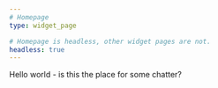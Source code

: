 ```yaml
---
# Homepage
type: widget_page

# Homepage is headless, other widget pages are not.
headless: true
---
```

Hello world - is this the place for some chatter?
